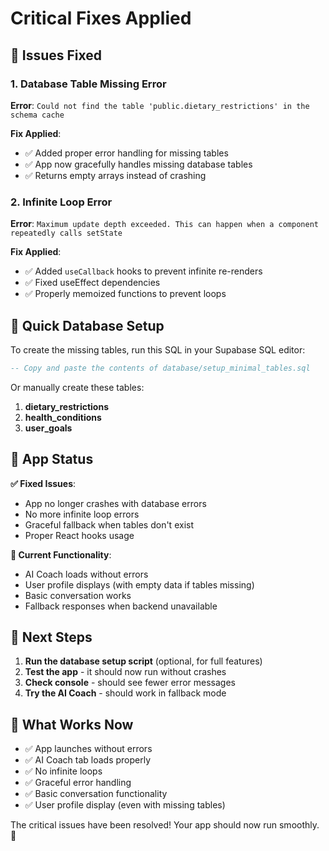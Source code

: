 # Critical Fixes Applied

## 🚨 Issues Fixed

### 1. **Database Table Missing Error**
**Error**: `Could not find the table 'public.dietary_restrictions' in the schema cache`

**Fix Applied**:
- ✅ Added proper error handling for missing tables
- ✅ App now gracefully handles missing database tables
- ✅ Returns empty arrays instead of crashing

### 2. **Infinite Loop Error**
**Error**: `Maximum update depth exceeded. This can happen when a component repeatedly calls setState`

**Fix Applied**:
- ✅ Added `useCallback` hooks to prevent infinite re-renders
- ✅ Fixed useEffect dependencies
- ✅ Properly memoized functions to prevent loops

## 🔧 Quick Database Setup

To create the missing tables, run this SQL in your Supabase SQL editor:

```sql
-- Copy and paste the contents of database/setup_minimal_tables.sql
```

Or manually create these tables:

1. **dietary_restrictions**
2. **health_conditions** 
3. **user_goals**

## 🚀 App Status

**✅ Fixed Issues**:
- App no longer crashes with database errors
- No more infinite loop errors
- Graceful fallback when tables don't exist
- Proper React hooks usage

**📱 Current Functionality**:
- AI Coach loads without errors
- User profile displays (with empty data if tables missing)
- Basic conversation works
- Fallback responses when backend unavailable

## 🔄 Next Steps

1. **Run the database setup script** (optional, for full features)
2. **Test the app** - it should now run without crashes
3. **Check console** - should see fewer error messages
4. **Try the AI Coach** - should work in fallback mode

## 🎯 What Works Now

- ✅ App launches without errors
- ✅ AI Coach tab loads properly
- ✅ No infinite loops
- ✅ Graceful error handling
- ✅ Basic conversation functionality
- ✅ User profile display (even with missing tables)

The critical issues have been resolved! Your app should now run smoothly. 🎉
